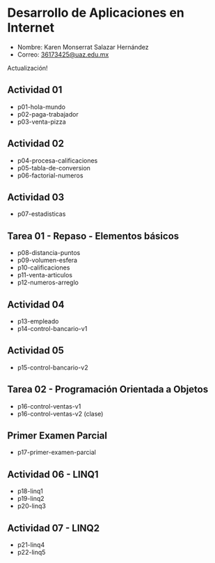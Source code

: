 # Desarrollo de Aplicaciones en Internet

- Nombre: Karen Monserrat Salazar Hernández
- Correo: 36173425@uaz.edu.mx

Actualización!

## Actividad 01

- p01-hola-mundo
- p02-paga-trabajador
- p03-venta-pizza

## Actividad 02

- p04-procesa-calificaciones
- p05-tabla-de-conversion
- p06-factorial-numeros

## Actividad 03

- p07-estadisticas

## Tarea 01 - Repaso - Elementos básicos

- p08-distancia-puntos
- p09-volumen-esfera
- p10-calificaciones
- p11-venta-articulos
- p12-numeros-arreglo

## Actividad 04 

- p13-empleado
- p14-control-bancario-v1

## Actividad 05

- p15-control-bancario-v2

## Tarea 02 - Programación Orientada a Objetos

- p16-control-ventas-v1 
- p16-control-ventas-v2 (clase)

## Primer Examen Parcial

- p17-primer-examen-parcial

## Actividad 06 - LINQ1

- p18-linq1
- p19-linq2
- p20-linq3

## Actividad 07 - LINQ2

- p21-linq4
- p22-linq5




